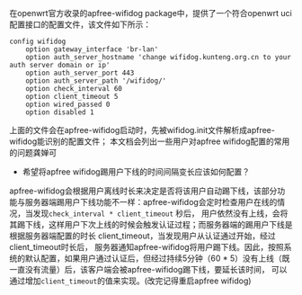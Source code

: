 在openwrt官方收录的apfree-wifidog package中，提供了一个符合openwrt uci 配置接口的配置文件，该文件如下所示：
```
config wifidog
	option gateway_interface 'br-lan'
	option auth_server_hostname 'change wifidog.kunteng.org.cn to your auth server domain or ip'
	option auth_server_port 443
	option auth_server_path '/wifidog/'
	option check_interval 60
	option client_timeout 5
	option wired_passed 0
	option disabled 1
  ```
  上面的文件会在apfree-wifidog启动时，先被wifidog.init文件解析成apfree-wifidog能识别的配置文件；
  本文档会列出一些用户对apfree wifidog配置的常用的问题龚婵可
  
  + 希望将apfree wifidog踢用户下线的时间间隔变长应该如何配置？


   apfree-wifidog会根据用户离线时长来决定是否将该用户自动踢下线，该部分功能与服务器端踢用户下线功能不一样：apfree-wifidog会定时检查用户在线的情况，当发现`check_interval * client_timeout` 秒后，
   用户依然没有上线，会将其踢下线，这样用户下次上线的时候会触发认证过程；而服务器端的踢用户下线是根据服务器端配置的时长 client_timeout，当发现用户从认证通过开始，经过client_timeout时长后，
   服务器通知apfree-wifidog将用户踢下线。因此，按照系统的默认配置，如果用户通过认证后，但经过持续5分钟（60 * 5）没有上线（既一直没有流量）后，该客户端会被apfree-wifidog踢下线，要延长该时间，
   可以通过增加`client_timeout`的值来实现。(改完记得重启apfree wifidog)
   
  > 
